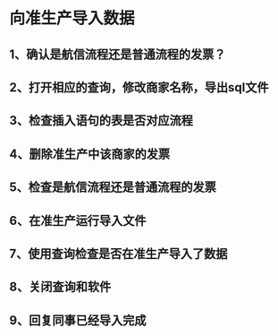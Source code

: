 # 向准生产导入数据

## 1、确认是航信流程还是普通流程的发票？

## 2、打开相应的查询，修改商家名称，导出sql文件

## 3、检查插入语句的表是否对应流程

## 4、删除准生产中该商家的发票

## 5、检查是航信流程还是普通流程的发票

## 6、在准生产运行导入文件

## 7、使用查询检查是否在准生产导入了数据

## 8、关闭查询和软件

## 9、回复同事已经导入完成
